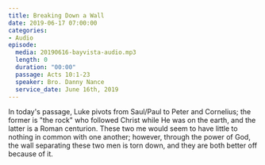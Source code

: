 ```yaml
---
title: Breaking Down a Wall
date: 2019-06-17 07:00:00
categories:
- Audio
episode:
  media: 20190616-bayvista-audio.mp3
  length: 0
  duration: "00:00"
  passage: Acts 10:1-23
  speaker: Bro. Danny Nance
  service_date: June 16th, 2019
---
```

In today's passage, Luke pivots from Saul/Paul to Peter and Cornelius; the former is "the rock" who followed Christ while He was on the earth, and the latter is a Roman centurion. These two me would seem to have little to nothing in common with one another; however, through the power of God, the wall separating these two men is torn down, and they are both better off because of it.